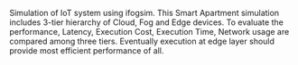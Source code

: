 Simulation of IoT system using ifogsim. This Smart Apartment simulation includes 3-tier hierarchy of Cloud, Fog and Edge devices. 
To evaluate the performance, Latency, Execution Cost, Execution Time, Network usage are compared among three tiers.
Eventually execution at edge layer should provide most efficient performance of all. 
